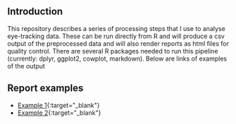 ## Introduction

This repository describes a series of processing steps that I use to analyse eye-tracking data. These can be run directly from R and will produce a csv output of the preprocessed data and will also render reports as html files for quality control. There are several R packages needed to run this pipeline (currently: dplyr, ggplot2, cowplot, markdown). Below are links of examples of the output

## 

## Report examples

* [Example 1](http://htmlpreview.github.io/?https://github.com/LMFonville/eyetracking-analysis/blob/master/reports/pp_999/pp999-run1-stim1-preproc.html){:target="_blank"}
* [Example 2](http://htmlpreview.github.io/?https://github.com/LMFonville/eyetracking-analysis/blob/master/reports/pp_999/pp999-run1-stim3-preproc.html){:target="_blank"}
